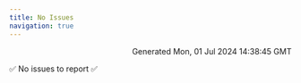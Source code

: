 ```yaml
---
title: No Issues
navigation: true
---
```


<p style="text-align:right;color:#cccs">
Generated Mon, 01 Jul 2024 14:38:45 GMT
</p>
<p>✅ No issues to report ✅</p>



